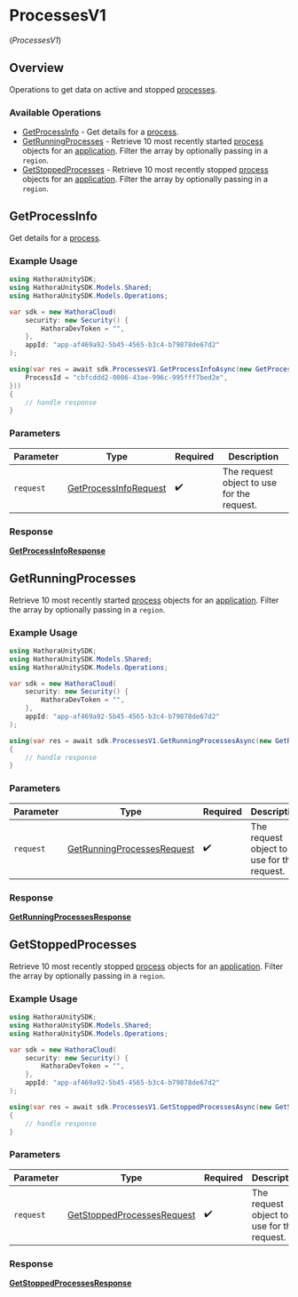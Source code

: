 # ProcessesV1
(*ProcessesV1*)

## Overview

Operations to get data on active and stopped [processes](https://hathora.dev/docs/concepts/hathora-entities#process).

### Available Operations

* [GetProcessInfo](#getprocessinfo) - Get details for a [process](https://hathora.dev/docs/concepts/hathora-entities#process).
* [GetRunningProcesses](#getrunningprocesses) - Retrieve 10 most recently started [process](https://hathora.dev/docs/concepts/hathora-entities#process) objects for an [application](https://hathora.dev/docs/concepts/hathora-entities#application). Filter the array by optionally passing in a `region`.
* [GetStoppedProcesses](#getstoppedprocesses) - Retrieve 10 most recently stopped [process](https://hathora.dev/docs/concepts/hathora-entities#process) objects for an [application](https://hathora.dev/docs/concepts/hathora-entities#application). Filter the array by optionally passing in a `region`.

## GetProcessInfo

Get details for a [process](https://hathora.dev/docs/concepts/hathora-entities#process).

### Example Usage

```csharp
using HathoraUnitySDK;
using HathoraUnitySDK.Models.Shared;
using HathoraUnitySDK.Models.Operations;

var sdk = new HathoraCloud(
    security: new Security() {
        HathoraDevToken = "",
    },
    appId: "app-af469a92-5b45-4565-b3c4-b79878de67d2"
);

using(var res = await sdk.ProcessesV1.GetProcessInfoAsync(new GetProcessInfoRequest() {
    ProcessId = "cbfcddd2-0006-43ae-996c-995fff7bed2e",
}))
{
    // handle response
}
```

### Parameters

| Parameter                                                                 | Type                                                                      | Required                                                                  | Description                                                               |
| ------------------------------------------------------------------------- | ------------------------------------------------------------------------- | ------------------------------------------------------------------------- | ------------------------------------------------------------------------- |
| `request`                                                                 | [GetProcessInfoRequest](../../models/operations/GetProcessInfoRequest.md) | :heavy_check_mark:                                                        | The request object to use for the request.                                |


### Response

**[GetProcessInfoResponse](../../models/operations/GetProcessInfoResponse.md)**


## GetRunningProcesses

Retrieve 10 most recently started [process](https://hathora.dev/docs/concepts/hathora-entities#process) objects for an [application](https://hathora.dev/docs/concepts/hathora-entities#application). Filter the array by optionally passing in a `region`.

### Example Usage

```csharp
using HathoraUnitySDK;
using HathoraUnitySDK.Models.Shared;
using HathoraUnitySDK.Models.Operations;

var sdk = new HathoraCloud(
    security: new Security() {
        HathoraDevToken = "",
    },
    appId: "app-af469a92-5b45-4565-b3c4-b79878de67d2"
);

using(var res = await sdk.ProcessesV1.GetRunningProcessesAsync(new GetRunningProcessesRequest() {}))
{
    // handle response
}
```

### Parameters

| Parameter                                                                           | Type                                                                                | Required                                                                            | Description                                                                         |
| ----------------------------------------------------------------------------------- | ----------------------------------------------------------------------------------- | ----------------------------------------------------------------------------------- | ----------------------------------------------------------------------------------- |
| `request`                                                                           | [GetRunningProcessesRequest](../../models/operations/GetRunningProcessesRequest.md) | :heavy_check_mark:                                                                  | The request object to use for the request.                                          |


### Response

**[GetRunningProcessesResponse](../../models/operations/GetRunningProcessesResponse.md)**


## GetStoppedProcesses

Retrieve 10 most recently stopped [process](https://hathora.dev/docs/concepts/hathora-entities#process) objects for an [application](https://hathora.dev/docs/concepts/hathora-entities#application). Filter the array by optionally passing in a `region`.

### Example Usage

```csharp
using HathoraUnitySDK;
using HathoraUnitySDK.Models.Shared;
using HathoraUnitySDK.Models.Operations;

var sdk = new HathoraCloud(
    security: new Security() {
        HathoraDevToken = "",
    },
    appId: "app-af469a92-5b45-4565-b3c4-b79878de67d2"
);

using(var res = await sdk.ProcessesV1.GetStoppedProcessesAsync(new GetStoppedProcessesRequest() {}))
{
    // handle response
}
```

### Parameters

| Parameter                                                                           | Type                                                                                | Required                                                                            | Description                                                                         |
| ----------------------------------------------------------------------------------- | ----------------------------------------------------------------------------------- | ----------------------------------------------------------------------------------- | ----------------------------------------------------------------------------------- |
| `request`                                                                           | [GetStoppedProcessesRequest](../../models/operations/GetStoppedProcessesRequest.md) | :heavy_check_mark:                                                                  | The request object to use for the request.                                          |


### Response

**[GetStoppedProcessesResponse](../../models/operations/GetStoppedProcessesResponse.md)**


